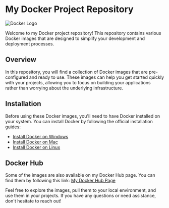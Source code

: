 # My Docker Project Repository

![Docker Logo](https://www.docker.com/wp-content/uploads/2022/03/horizontal-logo-monochromatic-white.png)

Welcome to my Docker project repository! This repository contains various Docker images that are designed to simplify your development and deployment processes.

## Overview

In this repository, you will find a collection of Docker images that are pre-configured and ready to use. These images can help you get started quickly with your projects, allowing you to focus on building your applications rather than worrying about the underlying infrastructure.

## Installation

Before using these Docker images, you'll need to have Docker installed on your system. You can install Docker by following the official installation guides:

- [Install Docker on Windows](https://docs.docker.com/desktop/install/windows-install/)
- [Install Docker on Mac](https://docs.docker.com/desktop/install/mac-install/)
- [Install Docker on Linux](https://docs.docker.com/engine/install/)

## Docker Hub

Some of the images are also available on my Docker Hub page. You can find them by following this link: [My Docker Hub Page](https://hub.docker.com/repositories/dhruvmistry200)

Feel free to explore the images, pull them to your local environment, and use them in your projects. If you have any questions or need assistance, don't hesitate to reach out!
